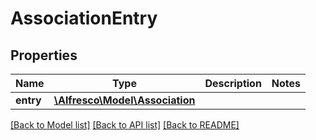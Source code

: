 # AssociationEntry

## Properties
Name | Type | Description | Notes
------------ | ------------- | ------------- | -------------
**entry** | [**\Alfresco\Model\Association**](Association.md) |  | 

[[Back to Model list]](../README.md#documentation-for-models) [[Back to API list]](../README.md#documentation-for-api-endpoints) [[Back to README]](../README.md)


